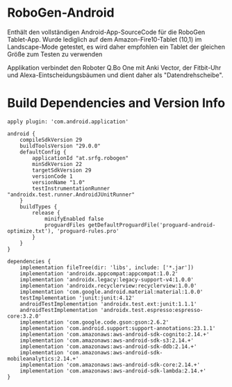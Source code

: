 # RoboGen-Android
Enthält den vollständigen Android-App-SourceCode für die RoboGen Tablet-App.
Wurde lediglich auf dem Amazon-Fire10-Tablet (10,1) im Landscape-Mode getestet, es wird daher empfohlen ein Tablet der gleichen Größe zum Testen zu verwenden

Applikation verbindet den Roboter Q.Bo One mit Anki Vector, der Fitbit-Uhr und Alexa-Eintscheidungsbäumen und dient daher als "Datendrehscheibe".

# Build Dependencies and Version Info

```
apply plugin: 'com.android.application'

android {
    compileSdkVersion 29
    buildToolsVersion "29.0.0"
    defaultConfig {
        applicationId "at.srfg.robogen"
        minSdkVersion 22
        targetSdkVersion 29
        versionCode 1
        versionName "1.0"
        testInstrumentationRunner "androidx.test.runner.AndroidJUnitRunner"
    }
    buildTypes {
        release {
            minifyEnabled false
            proguardFiles getDefaultProguardFile('proguard-android-optimize.txt'), 'proguard-rules.pro'
        }
    }
}

dependencies {
    implementation fileTree(dir: 'libs', include: ['*.jar'])
    implementation 'androidx.appcompat:appcompat:1.0.2'
    implementation 'androidx.legacy:legacy-support-v4:1.0.0'
    implementation 'androidx.recyclerview:recyclerview:1.0.0'
    implementation 'com.google.android.material:material:1.0.0'
    testImplementation 'junit:junit:4.12'
    androidTestImplementation 'androidx.test.ext:junit:1.1.1'
    androidTestImplementation 'androidx.test.espresso:espresso-core:3.2.0'
    implementation 'com.google.code.gson:gson:2.6.2'
    implementation 'com.android.support:support-annotations:23.1.1'
    implementation 'com.amazonaws:aws-android-sdk-cognito:2.14.+'
    implementation 'com.amazonaws:aws-android-sdk-s3:2.14.+'
    implementation 'com.amazonaws:aws-android-sdk-ddb:2.14.+'
    implementation 'com.amazonaws:aws-android-sdk-mobileanalytics:2.14.+'
    implementation 'com.amazonaws:aws-android-sdk-core:2.14.+'
    implementation 'com.amazonaws:aws-android-sdk-lambda:2.14.+'
}
```
